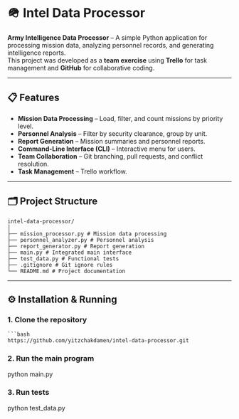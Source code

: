 # 🪖 Intel Data Processor

**Army Intelligence Data Processor** – A simple Python application for processing mission data, analyzing personnel records, and generating intelligence reports.  
This project was developed as a **team exercise** using **Trello** for task management and **GitHub** for collaborative coding.

---

## 📋 Features
- **Mission Data Processing** – Load, filter, and count missions by priority level.
- **Personnel Analysis** – Filter by security clearance, group by unit.
- **Report Generation** – Mission summaries and personnel reports.
- **Command-Line Interface (CLI)** – Interactive menu for users.
- **Team Collaboration** – Git branching, pull requests, and conflict resolution.
- **Task Management** – Trello workflow.

---

## 🗂 Project Structure
```
intel-data-processor/
│
├── mission_processor.py # Mission data processing
├── personnel_analyzer.py # Personnel analysis
├── report_generator.py # Report generation
├── main.py # Integrated main interface
├── test_data.py # Functional tests
├── .gitignore # Git ignore rules
└── README.md # Project documentation
```
---

## ⚙️ Installation & Running

### 1. Clone the repository
    ```bash
    https://github.com/yitzchakdamen/intel-data-processor.git

### 2. Run the main program

python main.py

### 3. Run tests

python test_data.py